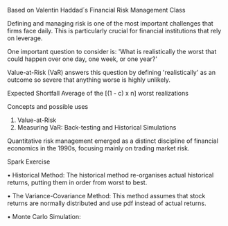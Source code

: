 Based on Valentin Haddad´s Financial Risk Management Class

Defining and managing risk is one of the most important challenges that firms face daily. This is particularly crucial for financial institutions that rely on leverage.

One important question to consider is: 'What is realistically the worst that could happen over one day, one week, or one year?'

Value-at-Risk (VaR) answers this question by defining 'realistically' as an outcome so severe that anything worse is highly unlikely.

Expected Shortfall
Average of the [(1 - c) x n] worst realizations

Concepts and possible uses

1) Value-at-Risk
2) Measuring VaR: Back-testing and Historical Simulations

Quantitative risk management emerged as a distinct discipline of financial economics in the 1990s,
focusing mainly on trading market risk.

Spark Exercise

• Historical Method: The historical method re-organises actual historical returns, putting them in order from worst to best.

• The Variance-Covariance Method: This method assumes that stock returns are normally distributed and use pdf instead of actual returns.

• Monte Carlo Simulation: 
